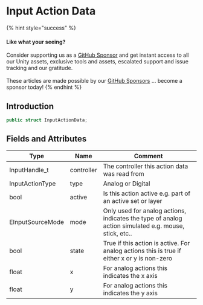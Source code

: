 # Input Action Data

{% hint style="success" %}
#### Like what your seeing?

Consider supporting us as a [GitHub Sponsor](../../../company/concepts/become-a-sponsor.md) and get instant access to all our Unity assets, exclusive tools and assets, escalated support and issue tracking and our gratitude.\
\
These articles are made possible by our [GitHub Sponsors](https://github.com/sponsors/heathen-engineering) ... become a sponsor today!
{% endhint %}

## Introduction

```csharp
public struct InputActionData;
```

## Fields and Attributes

| Type             | Name       | Comment                                                                                              |
| ---------------- | ---------- | ---------------------------------------------------------------------------------------------------- |
| InputHandle\_t   | controller | The controller this action data was read from                                                        |
| InputActionType  | type       | Analog or Digital                                                                                    |
| bool             | active     | Is this action active e.g. part of an active set or layer                                            |
| EInputSourceMode | mode       | Only used for analog actions, indicates the type of analog action simulated e.g. mouse, stick, etc.. |
| bool             | state      | True if this action is active. For analog actions this is true if either x or y is non-zero          |
| float            | x          | For analog actions this indicates the x axis                                                         |
| float            | y          | For analog actions this indicates the y axis                                                         |

